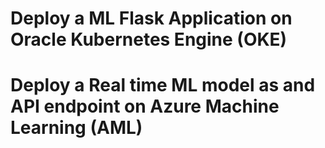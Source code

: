 # Deploy a ML Flask Application on Oracle Kubernetes Engine (OKE)
# Deploy a Real time ML model as and API endpoint on Azure Machine Learning (AML)
